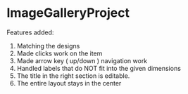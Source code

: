 # ImageGalleryProject
Features added:

1. Matching the designs
2. Made clicks work on the item
3. Made arrow key ( up/down ) navigation work
4. Handled labels that do NOT fit into the given dimensions
5. The title in the right section is editable.
6. The entire layout stays in the center


